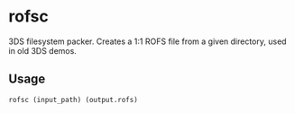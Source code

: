 # rofsc

3DS filesystem packer. Creates a 1:1 ROFS file from a given directory, used in old 3DS demos.

## Usage

`rofsc (input_path) (output.rofs)`
